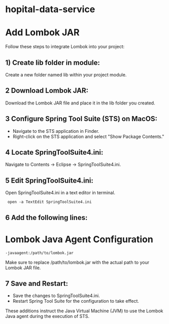 # hopital-data-service



# Add Lombok JAR

Follow these steps to integrate Lombok into your project:

## 1) Create lib folder in module:
 Create a new folder named lib within your project module.
 
## 2 Download Lombok JAR:
Download the Lombok JAR file and place it in the lib folder you created.

## 3 Configure Spring Tool Suite (STS) on MacOS:
- Navigate to the STS application in Finder.
- Right-click on the STS application and select "Show Package Contents."

## 4 Locate SpringToolSuite4.ini:
Navigate to Contents -> Eclipse -> SpringToolSuite4.ini.

## 5 Edit SpringToolSuite4.ini:
Open SpringToolSuite4.ini in a text editor in terminal.

     open -a TextEdit SpringToolSuite4.ini

## 6 Add the following lines:

 # Lombok Java Agent Configuration
 
    -javaagent:/path/to/lombok.jar


Make sure to replace /path/to/lombok.jar with the actual path to your Lombok JAR file.

## 7 Save and Restart:

- Save the changes to SpringToolSuite4.ini.
- Restart Spring Tool Suite for the configuration to take effect.

These additions instruct the Java Virtual Machine (JVM) to use the Lombok Java agent during the execution of STS.





